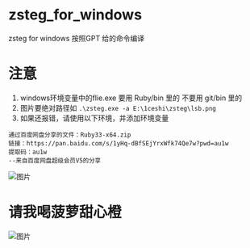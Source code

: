 # zsteg_for_windows

zsteg for windows 
按照GPT 给的命令编译 

# 注意
1. windows环境变量中的flie.exe 要用 Ruby/bin 里的 不要用 git/bin 里的
2. 图片要绝对路径如 `.\zsteg.exe -a E:\1ceshi\zsteg\lsb.png`
3. 如果还报错，请使用以下环境，并添加环境变量
```
通过百度网盘分享的文件：Ruby33-x64.zip
链接：https://pan.baidu.com/s/1yHq-dBfSEjYrxWfk74Qe7w?pwd=au1w 
提取码：au1w 
--来自百度网盘超级会员V5的分享
```
![图片](https://github.com/user-attachments/assets/24db2dce-a241-40a4-996f-93b3b50733dc)


# 请我喝菠萝甜心橙
![图片](https://github.com/user-attachments/assets/2c65dd24-52c4-4e25-aaff-4aae5938fa2c)
